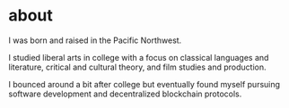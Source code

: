 # about

I was born and raised in the Pacific Northwest.

I studied liberal arts in college with a focus on classical languages and literature, critical and cultural theory, and film studies and production.

I bounced around a bit after college but eventually found myself pursuing software development and decentralized blockchain protocols.

